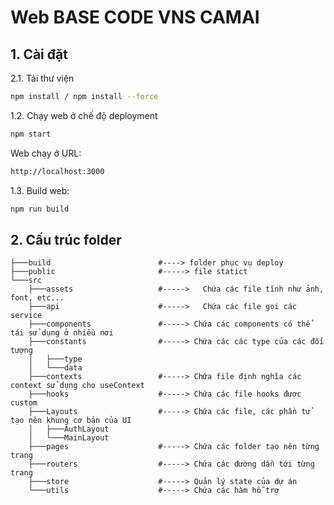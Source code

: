# Web BASE CODE VNS CAMAI

## 1. Cài đặt

2.1. Tải thư viện

```bash
npm install / npm install --force
```

1.2. Chạy web ở chế độ deployment

```bash
npm start
```

Web chạy ở URL:

```bash
http://localhost:3000
```

1.3. Build web:

```bash
npm run build
```

## 2. Cấu trúc folder

```
├───build                        #----> folder phục vụ deploy
├───public                       #-----> file statict
└───src
    ├───assets                   #----->   Chứa các file tĩnh như ảnh, font, etc...
    ├───api                      #----->   Chứa các file gọi các service
    ├───components               #-----> Chứa các components có thể tái sử dụng ở nhiều nơi
    ├───constants                #-----> Chứa các các type của các đối tượng
    │   ├───type
    │   └───data
    ├───contexts                 #-----> Chứa file định nghĩa các context sử dụng cho useContext
    ├───hooks                    #-----> Chứa các file hooks được custom
    ├───Layouts                  #-----> Chứa các file, các phần tử tạo nên khung cơ bản của UI
    │   ├───AuthLayout
    │   └───MainLayout
    ├───pages                    #-----> Chứa các folder tạo nên từng trang
    ├───routers                  #-----> Chứa các đường dẫn tới từng trang
    ├───store                    #-----> Quản lý state của dự án
    └───utils                    #-----> Chứa các hàm hỗ trợ 
```